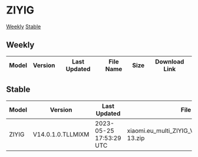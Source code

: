 # ZIYIG
[Weekly](#Weekly)  [Stable](#Stable)
## Weekly
| Model | Version | Last Updated | File Name | Size | Download Link |
| ---- | ---- | ---- | ---- | ---- | ---- |
## Stable
| Model | Version | Last Updated | File Name | Size | Download Link |
| ---- | ---- | ---- | ---- | ---- | ---- |
| ZIYIG | V14.0.1.0.TLLMIXM | 2023-05-25 17:53:29 UTC | xiaomi.eu_multi_ZIYIG_V14.0.1.0.TLLMIXM_v14-13.zip | 5.2 GB | [SourceForge](https://sourceforge.net/projects/xiaomi-eu-multilang-miui-roms/files/xiaomi.eu/MIUI-STABLE-RELEASES/MIUIv14/xiaomi.eu_multi_ZIYIG_V14.0.1.0.TLLMIXM_v14-13.zip/download) |
